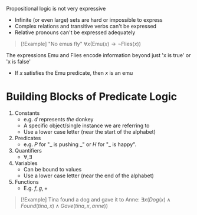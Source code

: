 
Propositional logic is not very expressive
- Infinite (or even large) sets are hard or impossible to express
- Complex relations and transitive verbs can't be expressed
- Relative pronouns can't be expressed adequately

>[!Example]
>"No emus fly"
>$\forall x(\text{Emu}(x) \to \lnot \text{Flies}(x))$

The expressions $\text{Emu}$ and $\text{Flies}$ encode information beyond just 'x is true' or 'x is false'
- If $x$ satisfies the $\text{Emu}$ predicate, then $x$ is an emu

# Building Blocks of Predicate Logic
1. Constants
	- e.g. $d$ represents *the* donkey
	- A specific object/single instance we are referring to
	- Use a lower case letter (near the start of the alphabet)
2. Predicates
	- e.g. $P$ for "\_ is pushing \_" or $H$ for "\_ is happy".
3. Quantifiers
	- $\forall, \exists$
4. Variables
	- Can be bound to values
	- Use a lower case letter (near the end of the alphabet)
5. Functions
	- E.g. $f,g,+$


>[!Example]
>Tina found a dog and gave it to Anne:
>$\exists x(Dog(x) \land Found(tina, x) \land Gave(tina, x, anne))$



